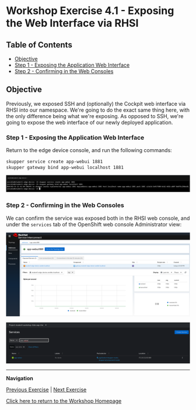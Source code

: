 # Workshop Exercise 4.1 - Exposing the Web Interface via RHSI

## Table of Contents

* [Objective](#objective)
* [Step 1 - Exposing the Application Web Interface](#step-1---exposing-the-application-web-interface)
* [Step 2 - Confirming in the Web Consoles](#step-2---confirming-in-the-web-consoles)

## Objective

Previously, we exposed SSH and (optionally) the Cockpit web interface via RHSI into our namespace. We're going to do the exact same thing here, with the only difference being what we're exposing. As opposed to SSH, we're going to expose the web interface of our newly deployed application.

### Step 1 - Exposing the Application Web Interface

Return to the edge device console, and run the following commands:
```
skupper service create app-webui 1881
skupper gateway bind app-webui localhost 1881
```

![Expose App WebUI](../images/expose-app-webui.png)

### Step 2 - Confirming in the Web Consoles

We can confirm the service was exposed both in the RHSI web console, and under the `services` tab of the OpenShift web console Administrator view:

![App WebUI RHSI Web Console](../images/rhsi-app-webui.png)

![Abb WebUI Service](../images/app-webui-service.png)

---
**Navigation**

[Previous Exercise](../3.2-deploying-the-app/) | [Next Exercise](../4.2-create-route-for-app/)

[Click here to return to the Workshop Homepage](../README.md)

